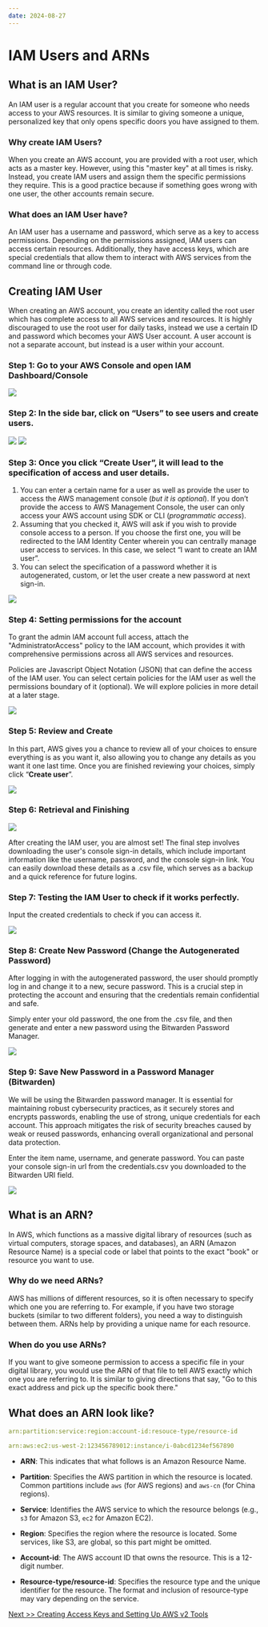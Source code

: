 ```yaml
---
date: 2024-08-27
---
```


# **IAM Users and ARNs**

## **What is an IAM User?**

An IAM user is a regular account that you create for someone who needs access to your AWS resources. It is similar to giving someone a unique, personalized key that only opens specific doors you have assigned to them.

<!-- more -->

### **Why create IAM Users?**

When you create an AWS account, you are provided with a root user, which acts as a master key. However, using this "master key" at all times is risky. Instead, you create IAM users and assign them the specific permissions they require. This is a good practice because if something goes wrong with one user, the other accounts remain secure.

### **What does an IAM User have?**

An IAM user has a username and password, which serve as a key to access permissions. Depending on the permissions assigned, IAM users can access certain resources. Additionally, they have access keys, which are special credentials that allow them to interact with AWS services from the command line or through code.

## **Creating IAM User**

When creating an AWS account, you create an identity called the root user which has complete access to all AWS services and resources. It is highly discouraged to use the root user for daily tasks, instead we use a certain ID and password which becomes your AWS User account. A user account is not a separate account, but instead is a user within your account.

### Step 1: Go to your AWS Console and open IAM Dashboard/Console

![](img/iam-01.png)

### Step 2: In the side bar, click on “Users” to see users and create users.

![](img/iam-02.png)
![](img/iam-03.png)

### Step 3: Once you click “Create User”, it will lead to the specification of access and user details.

1. You can enter a certain name for a user as well as provide the user to access the AWS management console (_but it is optional_). If you don’t provide the access to AWS Management Console, the user can only access your AWS account using SDK or CLI (_programmatic access_).
2. Assuming that you checked it, AWS will ask if you wish to provide console access to a person. If you choose the first one, you will be redirected to the IAM Identity Center wherein you can centrally manage user access to services. In this case, we select “I want to create an IAM user”.
3. You can select the specification of a password whether it is autogenerated, custom, or let the user create a new password at next sign-in.

![](img/iam-04.png)

### Step 4: Setting permissions for the account

To grant the admin IAM account full access, attach the "AdministratorAccess" policy to the IAM account, which provides it with comprehensive permissions across all AWS services and resources.

Policies are Javascript Object Notation (JSON) that can define the access of the IAM user. You can select certain policies for the IAM user as well the permissions boundary of it (optional). We will explore policies in more detail at a later stage.

![](img/iam-05.png)

### Step 5: Review and Create

In this part, AWS gives you a chance to review all of your choices to ensure everything is as you want it, also allowing you to change any details as you want it one last time. Once you are finished reviewing your choices, simply click “**Create user**”.

![](img/iam-06.png)

### Step 6: Retrieval and Finishing

![](img/iam-08.png)

After creating the IAM user, you are almost set! The final step involves downloading the user's console sign-in details, which include important information like the username, password, and the console sign-in link. You can easily download these details as a .csv file, which serves as a backup and a quick reference for future logins.

### Step 7: Testing the IAM User to check if it works perfectly.

Input the created credentials to check if you can access it.

![](img/iam-07.png)

### Step 8: Create New Password (Change the Autogenerated Password)

After logging in with the autogenerated password, the user should promptly log in and change it to a new, secure password. This is a crucial step in protecting the account and ensuring that the credentials remain confidential and safe.

Simply enter your old password, the one from the .csv file, and then generate and enter a new password using the Bitwarden Password Manager.

![](img/iam-09.png)

### Step 9: Save New Password in a Password Manager (Bitwarden)

We will be using the Bitwarden password manager. It is essential for maintaining robust cybersecurity practices, as it securely stores and encrypts passwords, enabling the use of strong, unique credentials for each account. This approach mitigates the risk of security breaches caused by weak or reused passwords, enhancing overall organizational and personal data protection.

Enter the item name, username, and generate password. You can paste your console sign-in url from the credentials.csv you downloaded to the Bitwarden URI field.

![](img/iam-10.png)

## **What is an ARN?**

In AWS, which functions as a massive digital library of resources (such as virtual computers, storage spaces, and databases), an ARN (Amazon Resource Name) is a special code or label that points to the exact "book" or resource you want to use.

### **Why do we need ARNs?**

AWS has millions of different resources, so it is often necessary to specify which one you are referring to. For example, if you have two storage buckets (similar to two different folders), you need a way to distinguish between them. ARNs help by providing a unique name for each resource.

### **When do you use ARNs?**

If you want to give someone permission to access a specific file in your digital library, you would use the ARN of that file to tell AWS exactly which one you are referring to. It is similar to giving directions that say, "Go to this exact address and pick up the specific book there."

## **What does an ARN look like?**

```yaml
arn:partition:service:region:account-id:resouce-type/resource-id
```

```yaml
arn:aws:ec2:us-west-2:123456789012:instance/i-0abcd1234ef567890
```

- **ARN**: This indicates that what follows is an Amazon Resource Name.

- **Partition**: Specifies the AWS partition in which the resource is located. Common partitions include `aws` (for AWS regions) and `aws-cn` (for China regions).

- **Service**: Identifies the AWS service to which the resource belongs (e.g., `s3` for Amazon S3, `ec2` for Amazon EC2).

- **Region**: Specifies the region where the resource is located. Some services, like S3, are global, so this part might be omitted.

- **Account-id**: The AWS account ID that owns the resource. This is a 12-digit number.

- **Resource-type/resource-id**: Specifies the resource type and the unique identifier for the resource. The format and inclusion of resource-type may vary depending on the service.

[Next >> Creating Access Keys and Setting Up AWS v2 Tools](IAM%20Access%20Keys.md)

